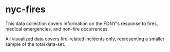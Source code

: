# nyc-fires
This data collection covers information on the FDNY's response to fires, medical emergencies, and non-fire occurrences.

All visualized data covers fire-related incidents only, representing a smaller sample of the total data-set.
